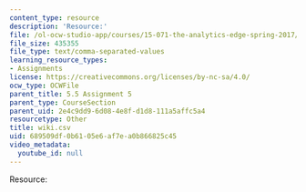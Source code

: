 ```yaml
---
content_type: resource
description: 'Resource:'
file: /ol-ocw-studio-app/courses/15-071-the-analytics-edge-spring-2017/689509df0b6105e6af7ea0b866825c45_wiki.csv
file_size: 435355
file_type: text/comma-separated-values
learning_resource_types:
- Assignments
license: https://creativecommons.org/licenses/by-nc-sa/4.0/
ocw_type: OCWFile
parent_title: 5.5 Assignment 5
parent_type: CourseSection
parent_uid: 2e4c9dd9-6d08-4e8f-d1d8-111a5affc5a4
resourcetype: Other
title: wiki.csv
uid: 689509df-0b61-05e6-af7e-a0b866825c45
video_metadata:
  youtube_id: null
---
```

Resource: